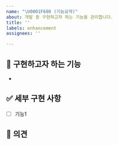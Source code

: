 ```yaml
---
name: "\U0001F680 (기능요약)"
about: 개발 중 구현하고자 하는 기능을 관리합니다.
title: ''
labels: enhancement
assignees: ''

---
```


## 🚀 구현하고자 하는 기능
- 

## ✅ 세부 구현 사항
- [ ] 기능1

## 💬 의견
<!-- 팀원들에게 제안하고 싶은 의견을 작성해주세요  -->
